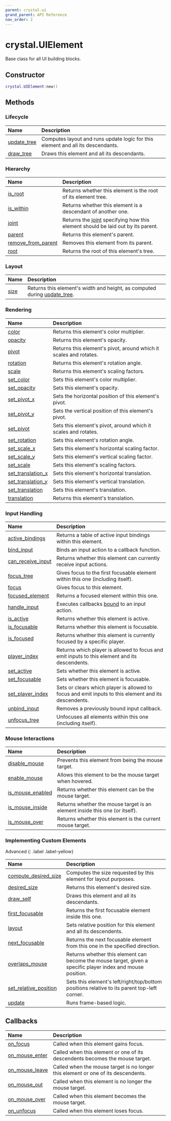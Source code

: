 ```yaml
---
parent: crystal.ui
grand_parent: API Reference
nav_order: 2
---
```


# crystal.UIElement

Base class for all UI building blocks.

## Constructor

```lua
crystal.UIElement:new()
```

## Methods

### Lifecycle

| Name                                  | Description                                                                     |
| :------------------------------------ | :------------------------------------------------------------------------------ |
| [update_tree](ui_element_update_tree) | Computes layout and runs update logic for this element and all its descendants. |
| [draw_tree](ui_element_draw_tree)     | Draws this element and all its descendants.                                     |

### Hierarchy

| Name                                                | Description                                                                              |
| :-------------------------------------------------- | :--------------------------------------------------------------------------------------- |
| [is_root](ui_element_is_root)                       | Returns whether this element is the root of its element tree.                            |
| [is_within](ui_element_is_within)                   | Returns whether this element is a descendant of another one.                             |
| [joint](ui_element_joint)                           | Returns the [joint](joint) specifying how this element should be laid out by its parent. |
| [parent](ui_element_parent)                         | Returns this element's parent.                                                           |
| [remove_from_parent](ui_element_remove_from_parent) | Removes this element from its parent.                                                    |
| [root](ui_element_root)                             | Returns the root of this element's tree.                                                 |

### Layout

| Name                    | Description                                                                             |
| :---------------------- | :-------------------------------------------------------------------------------------- |
| [size](ui_element_size) | Returns this element's width and height, as computed during [update_tree](update_tree). |

### Rendering

| Name                                              | Description                                                       |
| :------------------------------------------------ | :---------------------------------------------------------------- |
| [color](ui_element_color)                         | Returns this element's color multiplier.                          |
| [opacity](ui_element_opacity)                     | Returns this element's opacity.                                   |
| [pivot](ui_element_pivot)                         | Returns this element's pivot, around which it scales and rotates. |
| [rotation](ui_element_rotation)                   | Returns this element's rotation angle.                            |
| [scale](ui_element_scale)                         | Returns this element's scaling factors.                           |
| [set_color](ui_element_set_color)                 | Sets this element's color multiplier.                             |
| [set_opacity](ui_element_set_opacity)             | Sets this element's opacity.                                      |
| [set_pivot_x](ui_element_set_pivot_x)             | Sets the horizontal position of this element's pivot.             |
| [set_pivot_y](ui_element_set_pivot_y)             | Sets the vertical position of this element's pivot.               |
| [set_pivot](ui_element_set_pivot)                 | Sets this element's pivot, around which it scales and rotates.    |
| [set_rotation](ui_element_set_rotation)           | Sets this element's rotation angle.                               |
| [set_scale_x](ui_element_set_scale_x)             | Sets this element's horizontal scaling factor.                    |
| [set_scale_y](ui_element_set_scale_y)             | Sets this element's vertical scaling factor.                      |
| [set_scale](ui_element_set_scale)                 | Sets this element's scaling factors.                              |
| [set_translation_x](ui_element_set_translation_x) | Sets this element's horizontal translation.                       |
| [set_translation_y](ui_element_set_translation_y) | Sets this element's vertical translation.                         |
| [set_translation](ui_element_set_translation)     | Sets this element's translation.                                  |
| [translation](ui_element_translation)             | Returns this element's translation.                               |

### Input Handling

| Name                                              | Description                                                                                          |
| :------------------------------------------------ | :--------------------------------------------------------------------------------------------------- |
| [active_bindings](ui_element_active_bindings)     | Returns a table of active input bindings within this element.                                        |
| [bind_input](ui_element_bind_input)               | Binds an input action to a callback function.                                                        |
| [can_receive_input](ui_element_can_receive_input) | Returns whether this element can currently receive input actions.                                    |
| [focus_tree](ui_element_focus_tree)               | Gives focus to the first focusable element within this one (including itself).                       |
| [focus](ui_element_focus)                         | Gives focus to this element.                                                                         |
| [focused_element](ui_element_focused_element)     | Returns a focused element within this one.                                                           |
| [handle_input](ui_element_handle_input)           | Executes callbacks [bound](ui_element_add_binding) to an input action.                               |
| [is_active](ui_element_is_active)                 | Returns whether this element is active.                                                              |
| [is_focusable](ui_element_is_focusable)           | Returns whether this element is focusable.                                                           |
| [is_focused](ui_element_is_focused)               | Returns whether this element is currently focused by a specific player.                              |
| [player_index](ui_element_player_index)           | Returns which player is allowed to focus and emit inputs to this element and its descendents.        |
| [set_active](ui_element_set_active)               | Sets whether this element is active.                                                                 |
| [set_focusable](ui_element_set_focusable)         | Sets whether this element is focusable.                                                              |
| [set_player_index](ui_element_set_player_index)   | Sets or clears which player is allowed to focus and emit inputs to this element and its descendents. |
| [unbind_input](ui_element_unbind_input)           | Removes a previously bound input callback.                                                           |
| [unfocus_tree](ui_element_unfocus_tree)           | Unfocuses all elements within this one (including itself).                                           |

### Mouse Interactions

| Name                                            | Description                                                                 |
| :---------------------------------------------- | :-------------------------------------------------------------------------- |
| [disable_mouse](ui_element_disable_mouse)       | Prevents this element from being the mouse target.                          |
| [enable_mouse](ui_element_enable_mouse)         | Allows this element to be the mouse target when hovered.                    |
| [is_mouse_enabled](ui_element_is_mouse_enabled) | Returns whether this element can be the mouse target.                       |
| [is_mouse_inside](ui_element_is_mouse_inside)   | Returns whether the mouse target is an element inside this one (or itself). |
| [is_mouse_over](ui_element_is_mouse_over)       | Returns whether this element is the current mouse target.                   |

### Implementing Custom Elements

Advanced
{: .label .label-yellow}

| Name                                                      | Description                                                                                                 |
| :-------------------------------------------------------- | :---------------------------------------------------------------------------------------------------------- |
| [compute_desired_size](ui_element_compute_desired_size)   | Computes the size requested by this element for layout purposes.                                            |
| [desired_size](ui_element_desired_size)                   | Returns this element's desired size.                                                                        |
| [draw_self](ui_element_draw_self)                         | Draws this element and all its descendants.                                                                 |
| [first_focusable](ui_element_first_focusable)             | Returns the first focusable element inside this one.                                                        |
| [layout](ui_element_layout)                               | Sets relative position for this element and all its descendents.                                            |
| [next_focusable](ui_element_next_focusable)               | Returns the next focusable element from this one in the specified direction.                                |
| [overlaps_mouse](ui_element_overlaps_mouse)               | Returns whether this element can become the mouse target, given a specific player index and mouse position. |
| [set_relative_position](ui_element_set_relative_position) | Sets this element's left/right/top/bottom positions relative to its parent top-left corner.                 |
| [update](ui_element_update)                               | Runs frame-based logic.                                                                                     |

## Callbacks

| Name                                        | Description                                                                       |
| :------------------------------------------ | :-------------------------------------------------------------------------------- |
| [on_focus](ui_element_on_focus)             | Called when this element gains focus.                                             |
| [on_mouse_enter](ui_element_on_mouse_enter) | Called when this element or one of its descendents becomes the mouse target.      |
| [on_mouse_leave](ui_element_on_mouse_leave) | Called when the mouse target is no longer this element or one of its descendents. |
| [on_mouse_out](ui_element_on_mouse_out)     | Called when this element is no longer the mouse target.                           |
| [on_mouse_over](ui_element_on_mouse_over)   | Called when this element becomes the mouse target.                                |
| [on_unfocus](ui_element_on_unfocus)         | Called when this element loses focus.                                             |
